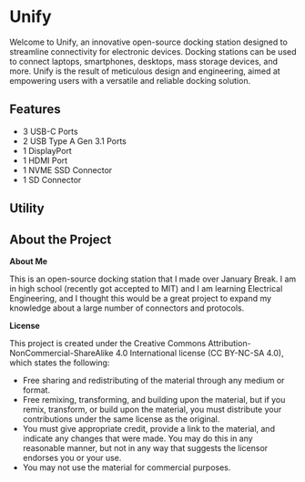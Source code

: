 # Unify

Welcome to Unify, an innovative open-source docking station designed to streamline connectivity for electronic devices. Docking stations can be used to connect laptops, smartphones, desktops, mass storage devices, and more. Unify is the result of meticulous design and engineering, aimed at empowering users with a versatile and reliable docking solution.

## Features

  - 3 USB-C Ports
  - 2 USB Type A Gen 3.1 Ports
  - 1 DisplayPort
  - 1 HDMI Port
  - 1 NVME SSD Connector
  - 1 SD Connector

## Utility

## About the Project

**About Me**

This is an open-source docking station that I made over January Break. I am in high school (recently got accepted to MIT) and I am learning Electrical Engineering, and I thought this would be a great project to expand my knowledge about a large number of connectors and protocols.

**License**

This project is created under the Creative Commons Attribution-NonCommercial-ShareAlike 4.0 International license (CC BY-NC-SA 4.0), which states the following:
  - Free sharing and redistributing of the material through any medium or format.
  - Free remixing, transforming, and building upon the material, but if you remix, transform, or build upon the material, you must distribute your contributions under the same license as the original. 
  - You must give appropriate credit, provide a link to the material, and indicate any changes that were made. You may do this in any reasonable manner, but not in any way that suggests the licensor endorses you or your use.
  - You may not use the material for commercial purposes.
